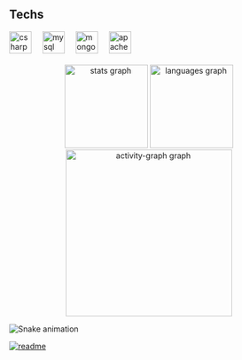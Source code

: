 <h2 align="left">Techs</h2>

<div align="left">
  <img src="https://cdn.jsdelivr.net/gh/devicons/devicon/icons/csharp/csharp-original.svg" height="40" alt="csharp logo"  />
  <img width="12" />
  <img src="https://cdn.jsdelivr.net/gh/devicons/devicon/icons/mysql/mysql-original.svg" height="40" alt="mysql logo"  />
  <img width="12" />
  <img src="https://cdn.jsdelivr.net/gh/devicons/devicon/icons/mongodb/mongodb-original.svg" height="40" alt="mongodb logo"  />
  <img width="12" />
  <img src="https://cdn.jsdelivr.net/gh/devicons/devicon/icons/apache/apache-original.svg" height="40" alt="apache logo"  />
</div>

<br clear="both">

<div align="center">
  <img src="https://github-readme-stats.vercel.app/api?username=matheusvidall&hide_title=false&hide_rank=false&show_icons=true&include_all_commits=true&count_private=true&disable_animations=false&theme=github_dark&locale=en&hide_border=false&order=1" height="150" alt="stats graph"  />
  <img src="https://github-readme-stats.vercel.app/api/top-langs?username=matheusvidall&locale=en&hide_title=false&layout=compact&card_width=320&langs_count=5&theme=github_dark&hide_border=false&order=2" height="150" alt="languages graph"  />
  <img src="https://github-readme-activity-graph.vercel.app/graph?username=matheusvidall&radius=16&theme=github-dark&area=true&order=5" height="300" alt="activity-graph graph"  />
</div>

![Snake animation](https://raw.githubusercontent.com/matheusvidall/matheusvidall/output/snake.svg)

[![readme](https://github-readme-stats.vercel.app/api/pin/?username=matheusvidall&repo=matheusvidall&theme=react)](https://github.com/matheusvidall/matheusvidall)
